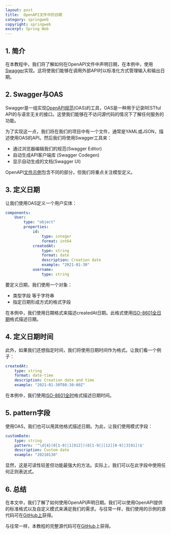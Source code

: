 ```yaml
---
layout: post
title:  OpenAPI文件中的日期
category: springweb
copyright: springweb
excerpt: Spring Web
---
```


## 1. 简介

在本教程中，我们将了解如何在OpenAPI文件中声明日期，在本例中，使用[Swagger](https://www.baeldung.com/spring-rest-openapi-documentation)实现。这将使我们能够在调用外部API时以标准化方式管理输入和输出日期。

## 2. Swagger与OAS

Swagger是一组实现[OpenAPI规范](http://spec.openapis.org/oas/v3.0.3)(OAS)的工具，OAS是一种用于记录RESTful API的与语言无关的接口。这使我们能够在不访问源代码的情况下了解任何服务的功能。

为了实现这一点，我们将在我们的项目中有一个文件，通常是YAML或JSON，描述使用OAS的API。然后我们将使用Swagger工具来：

-   通过浏览器编辑我们的规范(Swagger Editor)
-   自动生成API客户端库 (Swagger Codegen)
-   显示自动生成的文档(Swagger UI)

OpenAPI[文件示例](https://swagger.io/docs/specification/basic-structure/)包含不同的部分，但我们将重点关注模型定义。

## 3. 定义日期

让我们使用OAS定义一个用户实体：

```yaml
components:
    User:
        type: "object"
        properties:
            id:
                type: integer
                format: int64
            createdAt:
                type: string
                format: date
                description: Creation date
                example: "2021-01-30"
            username:
                type: string
```

要定义日期，我们使用一个对象：

-   类型字段 等于字符串
-   指定日期形成方式的格式字段

在本例中，我们使用日期格式来描述createdAt日期。此格式使用[ISO-8601全日期](https://xml2rfc.tools.ietf.org/public/rfc/html/rfc3339.html#anchor14)格式描述日期。

## 4. 定义日期时间

此外，如果我们还想指定时间，我们将使用日期时间作为格式。让我们看一个例子：

```yaml
createdAt:
    type: string
    format: date-time
    description: Creation date and time
    example: "2021-01-30T08:30:00Z"
```

在本例中，我们使用[ISO-8601全时](https://xml2rfc.tools.ietf.org/public/rfc/html/rfc3339.html#anchor14)格式描述日期时间。

## 5. pattern字段

使用OAS，我们也可以用其他格式描述日期。为此，让我们使用模式字段：

```yaml
customDate:
    type: string
    pattern: '^\d{4}(0[1-9]|1[012])(0[1-9]|[12][0-9]|3[01])$'
    description: Custom date
    example: "20210130"
```

显然，这是可读性较差但功能最强大的方法。实际上，我们可以在此字段中使用任何正则表达式。

## 6. 总结

在本文中，我们了解了如何使用OpenAPI声明日期。我们可以使用OpenAPI提供的标准格式以及自定义模式来满足我们的需求。与往常一样，我们使用的示例的源代码可在[GitHub上](https://github.com/tuyucheng7/taketoday-tutorial4j/tree/master/spring-web-modules/spring-rest-http)获得。

与往常一样，本教程的完整源代码可在[GitHub](https://github.com/tuyucheng7/taketoday-tutorial4j/tree/master/spring-web-modules)上获得。
